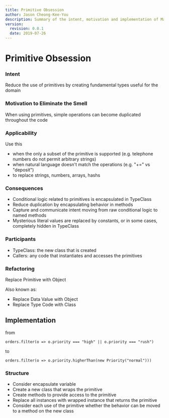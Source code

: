 ```yaml
---
title: Primitive Obsession 
author: Jason Cheong-Kee-You
description: Summary of the intent, motivation and implementation of Martin Fowler's 'Primitive Obsession' refactoring
version:
  revision: 0.0.1
  date: 2019-07-26
---
```

# Primitive Obsession

### Intent

 Reduce the use of primitives by creating fundamental types useful for the domain

### Motivation to Eliminate the Smell

  When using primitives, simple operations can become duplicated throughout the code

### Applicability

  Use this

- when the only a subset of the primitive is supported (e.g. telephone numbers do not permit arbitrary strings)
- when natural language doesn't match the operations (e.g. "+=" vs "deposit")
- to replace strings, numbers, arrays, hashs

### Consequences

- Conditional logic related to primitives is encapsulated in TypeClass
- Reduce duplication by encapsulating behavior in methods
- Capture and communicate intent moving from raw conditional logic to named methods
- Mysterious literal values are replaced by constants, or in some cases, completely hidden in TypeClass

### Participants

- TypeClass: the new class that is created
- Callers: any code that instantiates and accesses the primitives

### Refactoring

  Replace Primitive with Object

  Also known as:

- Replace Data Value with Object
- Replace Type Code with Class

## Implementation

  from

    orders.filter(o => o.priority === "high" || o.priority === "rush")

  to

    orders.filter(o => o.priority.higherThan(new Priority("normal")))

### Structure
  - Consider encapsulate variable
  - Create a new class that wraps the primitive
  - Create methods to provide access to the primitive
  - Replace all instances with wrapped instance that returns the primitive
  - Consider each use of the primitive whether the behavior can be moved to a method on the new class
